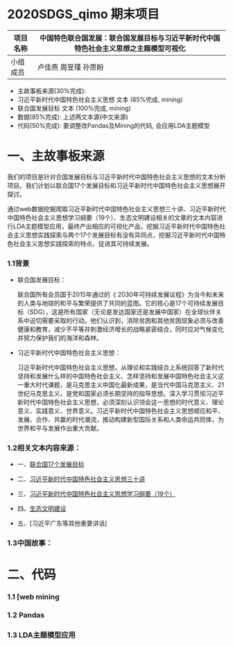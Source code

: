 # 2020SDGS_qimo 期末项目

项目名称 | 中国特色联合国发展：联合国发展目标与习近平新时代中国特色社会主义思想之主题模型可视化
---|---
小组成员 | 卢佳燕 周昱瑾 孙思盼 



* 主故事板来源(30%完成): 
* 习近平新时代中国特色社会主义思想 文本 (85%完成, mining)
* 联合国发展目标 文本 (100%完成, mining)
* 数据(85%完成): 上述两文本源(中文来源)
* 代码(50%完成): 要调整改Pandas及Mining的代码, 会应用LDA主题模型





# 一、主故事板来源
我们的项目是针对合国发展目标与习近平新时代中国特色社会主义思想的文本分析项目。我们计划以联合国17个发展目标和习近平新时代中国特色社会主义思想展开探讨。

通过web数据挖掘爬取习近平新时代中国特色社会主义思想三十讲、习近平新时代中国特色社会主义思想学习纲要（19个）、生态文明建设相关的文章的文本内容进行LDA主题模型应用，最终产出相应的可视化产品，挖掘习近平新时代中国特色社会主义思想实践探索与两个17个发展目标有没有异同点，挖掘习近平新时代中国特色社会主义思想实践探索的特点，促进其可持续发展。

### 1.1背景
- 联合国发展目标：

    联合国所有会员国于2015年通过的《 2030年可持续发展议程》为当今和未来的人类与地球的和平与繁荣提供了共同的蓝图。它的核心是17个可持续发展目标（SDG），这是所有国家（无论是发达国家还是发展中国家）在全球伙伴关系中迫切需要采取的行动。他们认识到，消除贫困和其他贫困现象必须与改善健康和教育，减少不平等并刺激经济增长的战略紧密结合，同时应对气候变化并努力保护我们的海洋和森林。

- 习近平新时代中国特色社会主义思想：

    习近平新时代中国特色社会主义思想，从理论和实践结合上系统回答了新时代坚持和发展什么样的中国特色社会主义、怎样坚持和发展中国特色社会主义这一重大时代课题，是马克思主义中国化最新成果，是当代中国马克思主义、21世纪马克思主义，是党和国家必须长期坚持的指导思想。深入学习贯彻习近平新时代中国特色社会主义思想，必须深刻认识领会这一思想的时代意义、理论意义、实践意义、世界意义。习近平新时代中国特色社会主义思想顺应和平、发展、合作、共赢的时代潮流，推动构建新型国际关系和人类命运共同体，为世界和平与发展作出重大贡献。

### 1.2相关文本内容来源：
- 一、[联合国17个发展目标](https://sustainabledevelopment.un.org/partnerships/goodpractices)

- 二、[习近平新时代中国特色社会主义思想三十讲](http://www.qstheory.cn/xjpsxkj/index.html)

- 三、[习近平新时代中国特色社会主义思想学习纲要（19个）](http://theory.people.com.cn/GB/68294/428935/)

- 四、[生态文明建设](http://theory.people.com.cn/GB/68294/417224/index.html)

- 五、[习近平广东等其他重要讲话]

### 1.3中国故事：


# 二、代码
### 1.1 [web mining
### 1.2 Pandas
### 1.3 LDA主题模型应用
